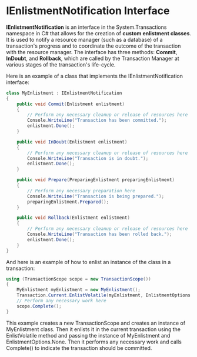 # IEnlistmentNotification Interface

**IEnlistmentNotification** is an interface in the System.Transactions namespace in C# that allows for the creation of **custom enlistment classes**. It is used to notify a resource manager (such as a database) of a transaction's progress and to coordinate the outcome of the transaction with the resource manager. The interface has three methods: **Commit**, **InDoubt**, and **Rollback**, which are called by the Transaction Manager at various stages of the transaction's life-cycle.


Here is an example of a class that implements the IEnlistmentNotification interface:

``` C#
class MyEnlistment : IEnlistmentNotification
{
    public void Commit(Enlistment enlistment)
    {
        // Perform any necessary cleanup or release of resources here
        Console.WriteLine("Transaction has been committed.");
        enlistment.Done();
    }

    public void InDoubt(Enlistment enlistment)
    {
        // Perform any necessary cleanup or release of resources here
        Console.WriteLine("Transaction is in doubt.");
        enlistment.Done();
    }

    public void Prepare(PreparingEnlistment preparingEnlistment)
    {
        // Perform any necessary preparation here
        Console.WriteLine("Transaction is being prepared.");
        preparingEnlistment.Prepared();
    }

    public void Rollback(Enlistment enlistment)
    {
        // Perform any necessary cleanup or release of resources here
        Console.WriteLine("Transaction has been rolled back.");
        enlistment.Done();
    }
}
```

And here is an example of how to enlist an instance of the class in a transaction:

``` C#
using (TransactionScope scope = new TransactionScope())
{
    MyEnlistment myEnlistment = new MyEnlistment();
    Transaction.Current.EnlistVolatile(myEnlistment, EnlistmentOptions.None);
    // Perform any necessary work here
    scope.Complete();
}
```

This example creates a new TransactionScope and creates an instance of MyEnlistment class. Then it enlists it in the current transaction using the EnlistVolatile method and passing the instance of MyEnlistment and EnlistmentOptions.None. Then it performs any necessary work and calls Complete() to indicate the transaction should be committed.

